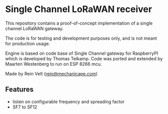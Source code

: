 Single Channel LoRaWAN receiver
==============================
This repository contains a proof-of-concept implementation of a single channel LoRaWAN gateway.

The code is for testing and development purposes only, and is not meant for production usage.

Engine is based on code base of Single Channel gateway for RaspberryPI which is developed by Thomas Telkamp.
Code was ported and extended by Maarten Westenberg to run on ESP 8266 mcu.

Made by Rein Velt (rein@mechanicape.com)

Features
--------
- listen on configurable frequency and spreading factor
- SF7 to SF12



